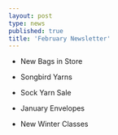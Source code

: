 ```yaml
---
layout: post
type: news
published: true
title: 'February Newsletter'
---
```


- New Bags in Store

- Songbird Yarns

- Sock Yarn Sale

- January Envelopes

- New Winter Classes
 
